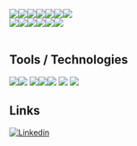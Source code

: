 <img src="https://img.icons8.com/nolan/64/t.png"/><img src="https://img.icons8.com/nolan/64/a.png"/><img src="https://img.icons8.com/nolan/64/s.png"/><img src="https://img.icons8.com/nolan/64/e.png"/><img src="https://img.icons8.com/nolan/64/e.png"/><img src="https://img.icons8.com/nolan/64/n.png"/><img src="https://img.icons8.com/nolan/64/s.png"/><br><img src="https://img.icons8.com/nolan/64/g.png"/><img src="https://img.icons8.com/nolan/64/i.png"/><img src="https://img.icons8.com/nolan/64/t.png"/><img src="https://img.icons8.com/nolan/64/h.png"/><img src="https://img.icons8.com/nolan/64/u.png"/><img src="https://img.icons8.com/nolan/64/b.png"/>
<br><br>

## Tools / Technologies
<img src="https://img.icons8.com/nolan/64/python.png"/><img src="https://img.icons8.com/nolan/64/java-coffee-cup-logo.png"/>
<img src="https://img.icons8.com/nolan/64/php.png"/><img src="https://img.icons8.com/nolan/64/javascript.png"/><img src="https://img.icons8.com/nolan/64/c.png"/>
<img src="https://img.icons8.com/nolan/64/mysql.png"/>
<img src="https://img.icons8.com/nolan/64/html-5.png"/>

## Links
[![Linkedin](https://img.shields.io/badge/-LinkedIn-blue?style=flat&logo=Linkedin&logoColor=white)](https://www.linkedin.com/in/maike-heris-do-amaral-belarmino-643483205/)
